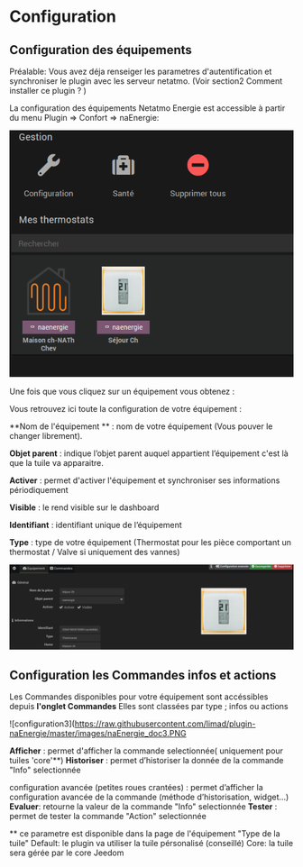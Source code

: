 # Configuration

## **Configuration des équipements**

Préalable: Vous avez déja renseiger les parametres d'autentification et synchroniser le plugin avec les serveur netatmo.
(Voir section2 Comment installer ce plugin ? )


La configuration des équipements Netatmo Energie est accessible à partir du menu Plugin => Confort => naEnergie:

![configuration3](https://raw.githubusercontent.com/limad/plugin-naEnergie/master/images/naEnergie_screenshot4.PNG)



Une fois que vous cliquez sur un équipement vous obtenez :


Vous retrouvez ici toute la configuration de votre équipement :

**Nom de l'équipement ** : nom de votre équipement (Vous pouver le changer librement).

**Objet parent** : indique l’objet parent auquel appartient l’équipement c'est là que la tuile va apparaitre.

**Activer** : permet d'activer l'équipement et synchroniser ses informations périodiquement

**Visible** : le rend visible sur le dashboard

**Identifiant** : identifiant unique de l’équipement

**Type** : type de votre équipement (Thermostat pour les pièce comportant un thermostat / Valve si uniquement des vannes)

![configuration3](https://raw.githubusercontent.com/limad/plugin-naEnergie/master/images/naEnergie_doc4.PNG)




## Configuration les Commandes infos et actions

Les Commandes disponibles pour votre équipement sont accéssibles depuis **l'onglet Commandes**
Elles sont classées par type ; infos ou actions

![configuration3](https://raw.githubusercontent.com/limad/plugin-naEnergie/master/images/naEnergie_doc3.PNG


**Afficher** : permet d'afficher la commande selectionnée( uniquement pour tuiles 'core'**)
**Historiser** : permet d’historiser la donnée de la commande "Info" selectionnée

configuration avancée (petites roues crantées) : permet d’afficher la configuration avancée de la commande (méthode d’historisation, widget…​)
**Evaluer**: retourne la valeur de la commande "Info" selectionnée
**Tester** : permet de tester la commande "Action" selectionnée

** ce parametre est disponible dans la page de l'équipement "Type de la tuile" 
Default: le plugin va utiliser la tuile pérsonalisé (conseillé)
Core: la tuile sera gérée par le core Jeedom
